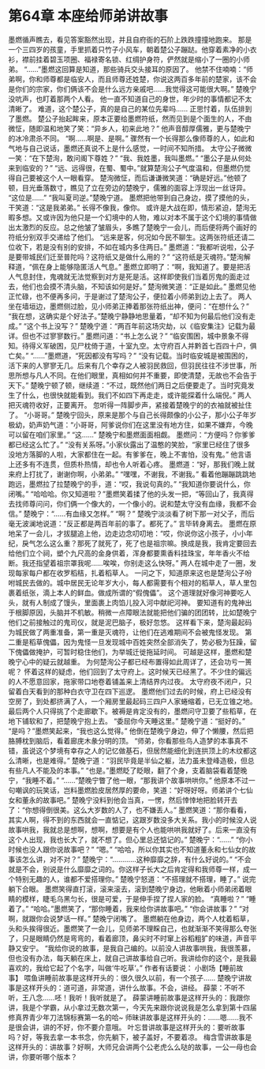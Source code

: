 # 第64章 本座给师弟讲故事
墨燃循声瞧去，看见答案豁然出现，并且自府衙的石阶上跌跌撞撞地跑来。
那是一个三四岁的孩童，手里抓着只竹子小风车，朝着楚公子蹦跶。他穿着素净的小衣衫，襟前挂着碧玉项圈、福禄寄名锁、红绸护身符，俨然就是缩小了一圈的小师弟。
“……”墨燃这回算是知道，那些骑兵交头接耳的原因了。
他禁不住喃喃：“师弟啊，你和师尊都是临安人，而且师尊还姓楚，你说这两百多年前的楚家，该不会是你们的宗家，你们俩该不会是什么远方亲戚吧……我觉得这可能很大啊。”
楚晚宁没吭声，也盯着那两个人看。
他一直不知道自己的身世，年少时的事情都记不太清晰了。
难道，这个楚公子，真的是自己的某位先辈吗……
正思忖着，队伍排到了墨燃。
楚公子抬起眸来，原本正要给墨燃符纸，然而见到是个面生的人，不由微怔，随即温和地笑了笑：“异乡人，初来此地？”
他声音醇厚儒雅，更与楚晚宁的冰冷肃杀不同。
“啊……啊是、是啊。”
骤然有一个长得那么像师尊的人，如此和气地与自己说话，墨燃还真说不上是什么感觉，一时间不知所措。
太守公子微微一笑：“在下楚洵，敢问阁下尊姓？”
“我、我姓墨，我叫墨燃。”
“墨公子是从何处来到临安的？”
“远、远得很，在蜀、蜀中。”就算楚洵公子气度温和，但墨燃仍觉得自己要被这个人一眼看穿。
楚洵微怔，而后谦谦微笑道：“确是好远。”他顿了顿，目光垂落数寸，瞧见了立在旁边的楚晚宁，儒雅的面容上浮现出一丝讶异。
“这位是……”
“我叫夏司逆。”楚晚宁道。
墨燃把他带到自己身边，摸了摸他的头，干笑道：“这是我弟弟。”
长得不像我，像你。
或许是大战在即，情形紧迫，楚洵无暇多想。又或许因为他只是一个幻境中的人物，难以对本不属于这个幻境的事情做出太激烈的反应。总之他皱了皱眉头，多瞧了楚晚宁一会儿，而后便将两个画好的符纸分别双手交递给了他们。
“远来是客，何况如今民不聊生。这两张符纸还请二位收下，若是没有别的安排，不如在城内多住两日。”
墨燃道：“我都听说啦，公子是要带城民们迁至普陀吗？这符纸又是做什么用的？”
“这符纸是灭魂符。”楚洵解释道，“佩在身上能够隐匿活人气息。”
墨燃立即明了：“啊，我知道了。要是把活人气息封住，鬼魂就无法觉察到对方是死是活。这样即使我们当着厉鬼的面走过去，他们也会摸不清头脑，不知该如何是好。”
楚洵微笑道：“正是如此。”
墨燃见他正忙碌，也不便再多问，于是谢过了楚洵公子，便拉着小师弟到边上去了。
两人坐在墙垣边，墨燃侧过脸，见小师弟正捧着那张符纸出神，便问：“在想什么？”
“我在想，这确实是个好法子。”楚晚宁静静地思量着，“却不知为何最后他们没有走成。”
“这个书上没写？”
楚晚宁道：“两百年前这场灾劫，以《临安集注》记载为最详。但也不过寥寥数行。”
墨燃问道：“书上怎么说？”
“临安围困，城中景象不得知。待得义军破困，见尸枕倚于道，十室九空。太守府百人并黔首七百四十户，俱亡矣。”
“……”墨燃道，“死因都没有写吗？”
“没有记载。当时临安城是被围困的，活下来的人寥寥无几。后来有几个幸存之人被羽民救回，但羽民往往不涉世事，所思所想与凡人不同。在他们眼里，真相如何并不重要，即使清楚，无故也不会告于天下。”
楚晚宁顿了顿，继续道：“不过，既然他们两日之后便要走了。当时究竟发生了什么，也很快就能看到。我们不如四下再走走，或许能探着什么端倪。”
两人把灭魂符收好，正要离开。
忽听得一阵脚步声，紧接着楚晚宁的的衣袖就被扯住了。
“小哥哥。”
楚晚宁回头，原来是那个与自己长得颇像的小公子，那小公子年岁极幼，奶声奶气道：“小哥哥，阿爹说你们在这里没有地方住，如果不嫌弃，今晚可以留在咱们家里。”
“这……”
楚晚宁和墨燃面面相觑。
墨燃问：“方便吗？你爹爹都已经这么忙了。”
“没有关系呀。”小家伙露出了温憨的笑脸，“家里已经住了很多没地方落脚的人啦，大家都住在一起。有爹爹在，晚上不害怕，没有鬼。”
他言语上还多有不连贯，但质朴热情，却也令人听着心疼。
墨燃道：“好，那我们晚上就来府上打扰了，谢谢你啊，小弟弟。”
“嘿嘿，不谢我，不谢我。”
看着他蹦蹦跳跳地跑远，墨燃拉了拉楚晚宁的手，道：“哎，我说句真的。”
“我知道你要说什么，你闭嘴。”
“哈哈哈。你又知道啦？”墨燃笑着揉了他的头发一把，“等回山了，我真得去找师尊问问，你们俩一个像大的，一个像小的。说和楚太守没有血缘，我都不会信。”
楚晚宁：“……有血缘又怎样。”
“啊？”
楚晚宁淡淡看了树下那一对父子，而后毫无波澜地说道：“反正都是两百年前的事了。都死了。”
言毕转身离去。
墨燃在原地呆了一会儿，才拔腿追上他，边走边念叨叨地：“哎，你说你这小孩子，小小年纪，戾气怎么这么重？那死了就死了，死了也是祖宗嘛。换成是我，我肯定要回去给他们立个祠，塑个九尺高的金身供着，浑身都要熏香料挂珠宝，年年香火不给断。我还指望着祖宗罩我呢……唉唉，你别走这么快呀。”
两人在城中走了一圈，发现每家每户都在收罗稻秸，扎着稻草人。
一问之下，知道原来这也是楚洵公子吩咐城民去做的。城中居民无论年岁大小，每人都需要有个相对的稻草人，草人里包裹着纸张，滴上本人的鲜血。做成所谓的“假傀儡”。
这个道理就好像河神要吃人头，就有人制成了馒头，里面裹上肉馅儿投入河中献祀河神。
要知道有的鬼神出于根脚原因，头脑并不机敏。稍微一点障眼法就能把他们骗的团团转，比如楚晚宁他们之前接触过的鬼司仪，就是泥巴脑子，极好忽悠。
这样看下来，楚洵最起码为城民做了两重准备，第一重是灭魂符，让他们在逃难期间不会被鬼怪发现。
第二重是稻草傀儡，因为鬼怪一旦发现城中百姓突然全部消失了，势必极为狂躁，留下傀儡做掩护，可暂时稳住他们，为举城迁徙拖延时间。
可越是这样，墨燃和楚晚宁心中的疑云就越重。
为何楚洵公子都已经布置得如此周详了，还会功亏一篑呢？
怀着这样的疑虑，他们回到了太守府上。这时候天已经黑了。不少住的偏远的人不愿意回家，拖家带口地卷着铺盖来上清结界内过夜。
太守府夜不闭户，只留着白天看到的那种白衣守卫在四下巡逻。
墨燃他们过去的时候，府上已经没有空房了，到处都挤满了人，一个厢房里最起码三四户人家蜷缩着，已无立锥之地。
最后两个人只得挑了个走廊歇下。被褥是肯定没有的，墨燃问守卫要了些稻草，在地下铺软和了，把楚晚宁抱上去。
“委屈你今天睡这里。”
楚晚宁道：“挺好的。”
“是吗？”墨燃笑起来，“我也这么觉得。”
他倒在楚晚宁身边，伸了个懒腰，然后把胳膊枕到脑后，看着廊庑木彖分明的顶。
“师弟，你看那些鸟人造梦的本事真不错，虽说这个梦境有幸存之人的记忆做基石，但居然能细化到连拱顶上的木纹都这么清晰，也是难得。”
楚晚宁道：“羽民毕竟是半仙之躯，法力虽未登峰造极，但总有些凡人不能及的本事。”
“也是。”墨燃眨了眨眼，翻了个身，支着脑袋看着楚晚宁，“我睡不着。”
“……”楚晚宁瞥了他一眼，“那我讲个故事哄哄你。”
他原本不过一句嘲讽的玩笑话，岂料墨燃脸皮居然厚的要命，笑道：“好呀好呀。师弟讲个七仙女和董永的故事吧。”
楚晚宁没料到他会当真，一愣，然后悻悻地把脸转开去了：“你想得倒很美。这么大岁数的人了，也不嫌丢人。”
墨燃笑道：“那你看看，其实人啊，得不到的东西就会一直惦记，这跟岁数没多大关系。我小的时候没人说故事哄我，我就总是想啊，想啊，想要是有个人也能哄哄我就好了。后来一直没有这个人出现，我也长大了，就不想了。但心里总还惦记的。”
楚晚宁：“……”
“你小时候也没人跟你说故事吧？”
“嗯。”
“哈哈，所以你其实也不知道董永和七仙女的故事该怎么讲，对不对？”
楚晚宁：“…………这种靡靡之辞，有什么好说的。”
“不会就是不会，别说是什么靡靡之词的。你这样子长大之后肯定得和我师尊一样，成一个特别无趣的人，谁都不爱搭理你。”
楚晚宁怒道：“不搭理就不搭理，睡了。”
说完躺下合眼。
墨燃笑得直打滚，滚来滚去，滚到楚晚宁身边，他瞅着小师弟闭着眼睛的模样，睫毛乌黑匀长，很是可爱，于是伸手捏了捏人家的脸。
“真睡啦？”
“睡着了。”
“哈哈。”墨燃笑了，“那你睡着，我来给你讲故事吧。”
“你会讲故事？”
“对啊，就跟你会说梦话一样。”
楚晚宁闭嘴了。
墨燃躺在他身边，两个人枕着稻草，头和头挨得很近。墨燃笑了一会儿，见师弟不理睬自己，也就渐渐不笑得那么夸张了，只是眼睛仍然是弯弯的，看着廊顶，鼻尖时不时窜上谷稻粗犷的味道，声音平静又安宁。
“我给你说的故事，是我自己编的。以前没人讲故事哄我，我很羡慕，但也没有办法，每天躺在床上，就自己讲故事给自己听。我讲给你的这个，是我最喜欢的，我给它起了个名字，叫做‘牛吃草’。”
作者有话要说：
小剧场【睡前故事】
喂鱼讲睡前故事是这样开头的：很久很久以前，有一个孩子……
楚晚宁讲故事是这样开头的：道可道，非常道，讲什么故事。不会，讲经。
薛蒙：不听不听，王八念……呸！我听！我听就是了。
薛蒙讲睡前故事是这样开头的：我跟你讲，我是个学霸，从小拿过无数次第一，今天先来跟你说说我是怎么拿到第十四届修真界青少年刀法锦标赛第一名的哈~
师昧讲故事是这样开头的：……嗯……我不是很会讲，讲的不好，你不要介意哦。
叶忘昔讲故事是这样开头的：要听故事吗？好，等我去拿一本书念，你先躺下，被子盖好，不要着凉。
梅含雪讲故事是这样开头的：讲故事？好啊，大师兄会讲两个公老虎么么哒的故事，一公一母也会讲，你要听哪个版本？
